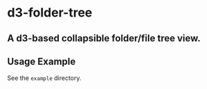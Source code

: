 # d3-folder-tree
A d3-based collapsible folder/file tree view.
---
## Usage Example
See the `example` directory.
